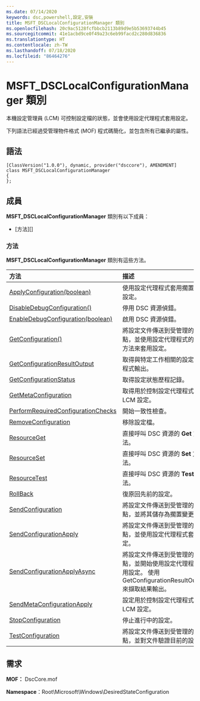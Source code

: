 ```yaml
---
ms.date: 07/14/2020
keywords: dsc,powershell,設定,安裝
title: MSFT_DSCLocalConfigurationManager 類別
ms.openlocfilehash: 20c9ac5128fcfbbcb2113b89d9e5b53693744b45
ms.sourcegitcommit: 41e1acbd9ce0f49a23c6eb99facd2c280d836836
ms.translationtype: HT
ms.contentlocale: zh-TW
ms.lasthandoff: 07/18/2020
ms.locfileid: "86464276"
---
```

# <a name="msft_dsclocalconfigurationmanager-class"></a>MSFT_DSCLocalConfigurationManager 類別

本機設定管理員 (LCM) 可控制設定檔的狀態，並會使用設定代理程式套用設定。

下列語法已經過受管理物件格式 (MOF) 程式碼簡化，並包含所有已繼承的屬性。

## <a name="syntax"></a>語法

```
[ClassVersion("1.0.0"), dynamic, provider("dsccore"), AMENDMENT]
class MSFT_DSCLocalConfigurationManager
{
};
```

## <a name="members"></a>成員

**MSFT_DSCLocalConfigurationManager** 類別有以下成員：

- [方法][]

### <a name="methods"></a>方法

**MSFT_DSCLocalConfigurationManager** 類別有這些方法。

|方法 |描述 |
|:--- |:---|
| [ApplyConfiguration(boolean)](msft-dsclocalconfigurationmanager-applyconfiguration.md)| 使用設定代理程式套用擱置中的設定。|
| [DisableDebugConfiguration()](msft-dsclocalconfigurationmanager-disabledebugconfiguration.md)| 停用 DSC 資源偵錯。|
| [EnableDebugConfiguration(boolean)](msft-dsclocalconfigurationmanager-enabledebugconfiguration.md)| 啟用 DSC 資源偵錯。|
| [GetConfiguration()](msft-dsclocalconfigurationmanager-getconfiguration.md)| 將設定文件傳送到受管理的節點，並使用設定代理程式的 **Get** 方法來套用設定。|
| [GetConfigurationResultOutput](msft-dsclocalconfigurationmanager-getconfigurationresultoutput.md)| 取得與特定工作相關的設定代理程式輸出。|
| [GetConfigurationStatus](msft-dsclocalconfigurationmanager-getconfigurationstatus.md)| 取得設定狀態歷程記錄。|
| [GetMetaConfiguration](msft-dsclocalconfigurationmanager-getmetaconfiguration.md)| 取得用於控制設定代理程式的 LCM 設定。|
| [PerformRequiredConfigurationChecks](msft-dsclocalconfigurationmanager-performrequiredconfigurationchecks.md)| 開始一致性檢查。|
| [RemoveConfiguration](msft-dsclocalconfigurationmanager-removeconfiguration.md)| 移除設定檔。|
| [ResourceGet](msft-dsclocalconfigurationmanager-resourceget.md)| 直接呼叫 DSC 資源的 **Get** 方法。|
| [ResourceSet](msft-dsclocalconfigurationmanager-resourceset.md)| 直接呼叫 DSC 資源的 **Set** 方法。|
| [ResourceTest](msft-dsclocalconfigurationmanager-resourcetest.md)| 直接呼叫 DSC 資源的 **Test** 方法。|
| [RollBack](msft-dsclocalconfigurationmanager-rollback.md)| 復原回先前的設定。|
| [SendConfiguration](msft-dsclocalconfigurationmanager-sendconfiguration.md)| 將設定文件傳送到受管理的節點，並將其儲存為擱置變更。|
| [SendConfigurationApply](msft-dsclocalconfigurationmanager-sendconfigurationapply.md)| 將設定文件傳送到受管理的節點，並使用設定代理程式套用設定。|
| [SendConfigurationApplyAsync](msft-dsclocalconfigurationmanager-sendconfigurationapplyasync.md)| 將設定文件傳送到受管理的節點，並開始使用設定代理程式套用設定。 使用 GetConfigurationResultOutput 來擷取結果輸出。|
| [SendMetaConfigurationApply](msft-dsclocalconfigurationmanager-sendmetaconfigurationapply.md)| 設定用於控制設定代理程式的 LCM 設定。|
| [StopConfiguration](msft-dsclocalconfigurationmanager-stopconfiguration.md)| 停止進行中的設定。|
| [TestConfiguration](msft-dsclocalconfigurationmanager-testconfiguration.md)| 將設定文件傳送到受管理的節點，並對文件驗證目前的設定。|

## <a name="requirements"></a>需求

**MOF：** DscCore.mof

**Namespace**：Root\Microsoft\Windows\DesiredStateConfiguration
